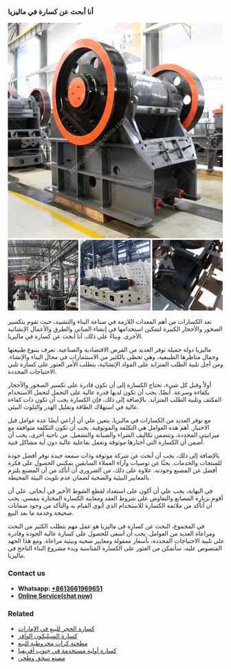 <h3>أنا أبحث عن كسارة في ماليزيا</h3><img src='1701746505.jpg' alt=''><p>تعد الكسارات من أهم المعدات اللازمة في صناعة البناء والتشييد، حيث تقوم بتكسير الصخور والأحجار الكبيرة لتمكين استخدامها في إنشاء المباني والطرق والأعمال الإنشائية الأخرى. وبناءً على ذلك، أنا أبحث عن كسارة في ماليزيا.</p><p>ماليزيا دولة جميلة توفر العديد من الفرص الاقتصادية والصناعية. تعرف بتنوع طبيعتها وجمال مناظرها الطبيعية، وهي تحظى بالكثير من الاستثمارات في مجال البناء والإنشاء. ومن أجل تلبية الطلب المتزايد على المواد الإنشائية، يتطلب الأمر العثور على كسارة تلبي الاحتياجات المحددة.</p><p>أولاً وقبل كل شيء، تحتاج الكسارة إلى أن تكون قادرة على تكسير الصخور والأحجار بكفاءة وسرعة. أيضًا، يجب أن تكون لديها قدرة عالية على التحمل لتحمل الاستخدام المكثف وتلبية الطلب المتزايد. بالإضافة إلى ذلك، فإن الكسارة يجب أن تكون ذات كفاءة عالية في استهلاك الطاقة وتقليل الهدر والتلوث البيئي.</p><p>مع توفر العديد من الكسارات في ماليزيا، يتعين علي أن أراعي أيضًا عدة عوامل قبل الاختيار. أهم هذه العوامل هي التكلفة والموثوقية. يجب أن تكون التكلفة متوافقة مع ميزانيتي المحددة، وتتضمن تكاليف الشراء والصيانة والتشغيل. من ناحية أخرى، يجب أن أضمن أن الكسارة التي أختارها موثوقة وتعمل بفاعلية عالية دون أية مشاكل فنية.</p><p>بالإضافة إلى ذلك، يجب أن أبحث عن شركة موثوقة وذات سمعة جيدة توفر أفضل جودة للمنتجات والخدمات. بحثًا عن توصيات وآراء العملاء السابقين يمكنني الحصول على فكرة أفضل عن المصنع وجودته. علاوة على ذلك، من الضروري أن أتأكد من أن المصنع يلتزم بالمعايير البيئية والصحية لضمان عدم تلويث البيئة المحيطة.</p><p>في النهاية، يجب علي أن أكون على استعداد لقطع الشوط الأخير في أبحاثي. علي أن أقوم بزيارة المصانع والتفاوض على شروط العقد ومعاينة الكسارة المختارة بنفسي. يجب أن أتأكد من ملائمة الكسارة للاستخدام الذي أنوي القيام به والتأكد من وجود ضمانات صحيحة وخدمة ما بعد البيع.</p><p>في المجموع، البحث عن كسارة في ماليزيا هو عمل مهم يتطلب الكثير من البحث ومراعاة العديد من العوامل. يجب أن أسعى للحصول على كسارة عالية الجودة وقادرة على تلبية الاحتياجات المحددة، بأسعار معقولة ومعايير صحية وبيئية مراعاة. ومع هذا الجهد المنصوص عليه، سأتمكن من العثور على الكسارة المناسبة وبدء مشروع البناء الناجح في ماليزيا.</p><h3>Contact us</h3><ul><li><strong>Whatsapp:&nbsp;<a href="https://wa.me/8613661969651">+8613661969651</a></strong></li><li><a href="https://swt.shibang-china.com/?git&amp;zhl&amp;أنا أبحث عن كسارة في ماليزيا"><strong>Online Service(chat now)</strong></a></li></ul><h3>Related</h3><ul><li><a href='كسارة الحجر للبيع في الإمارات.md'>كسارة الحجر للبيع في الإمارات</a></li><li><a href='كسارة السيليكون الوافر.md'>كسارة السيليكون الوافر</a></li><li><a href='مطحنة كرات مخروطية للبيع.md'>مطحنة كرات مخروطية للبيع</a></li><li><a href='كسارة أولية مستخدمة في جنوب أفريقيا.md'>كسارة أولية مستخدمة في جنوب أفريقيا</a></li><li><a href='مصنع سحق وطحن.md'>مصنع سحق وطحن</a></li></ul>